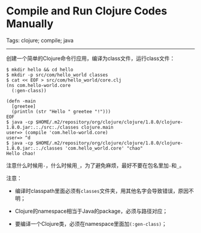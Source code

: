 # Compile and Run Clojure Codes Manually
Tags: clojure; compile; java

------

创建一个简单的Clojure命令行应用，编译为class文件，运行class文件：
```
$ mkdir hello && cd hello
$ mkdir -p src/com/hello_world classes
$ cat << EOF > src/com/hello_world/core.clj
(ns com.hello-world.core
  (:gen-class))

(defn -main
  [greetee]
  (println (str "Hello " greetee "!")))
EOF
$ java -cp $HOME/.m2/repository/org/clojure/clojure/1.8.0/clojure-1.8.0.jar:.:./src:./classes clojure.main
user=> (compile 'com.hello-world.core)
user=> ^d
$ java -cp $HOME/.m2/repository/org/clojure/clojure/1.8.0/clojure-1.8.0.jar:.:./classes 'com.hello_world.core' "chao"
Hello chao!
```

注意什么时候用`-`，什么时候用`_`，为了避免麻烦，最好不要在包名里加`-`和`_`。

注意：

* 编译时classpath里面必须有`classes`文件夹，用其他名字会导致错误，原因不明；

* Clojure的namespace相当于Java的package，必须与路径对应；

* 要编译一个Clojure类，必须在namespace里面加`(:gen-class)`；
